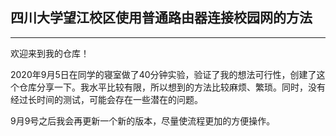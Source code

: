 ## 四川大学望江校区使用普通路由器连接校园网的方法

----

欢迎来到我的仓库！

2020年9月5日在同学的寝室做了40分钟实验，验证了我的想法可行性，创建了这个仓库分享一下。我水平比较有限，所以想到的方法比较麻烦、繁琐。同时，没有经过长时间的测试，可能会存在一些潜在的问题。

9月9号之后我会再更新一个新的版本，尽量使流程更加的方便操作。